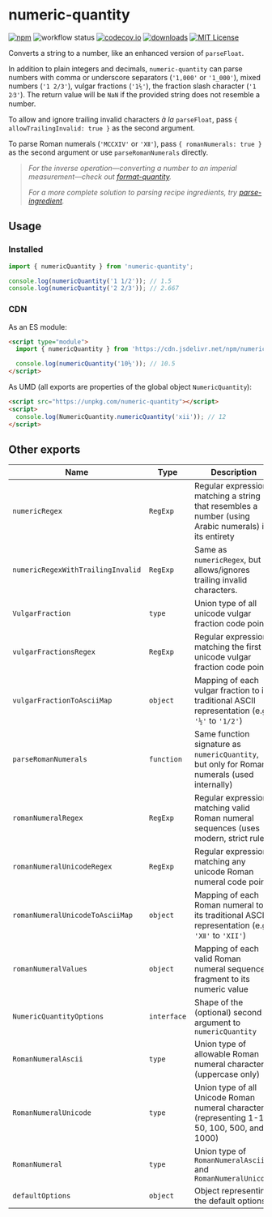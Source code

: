 # numeric-quantity

[![npm][badge-npm]](https://www.npmjs.com/package/numeric-quantity)
![workflow status](https://github.com/jakeboone02/numeric-quantity/actions/workflows/main.yml/badge.svg)
[![codecov.io](https://codecov.io/github/jakeboone02/numeric-quantity/coverage.svg?branch=main)](https://codecov.io/github/jakeboone02/numeric-quantity?branch=main)
[![downloads](https://img.shields.io/npm/dm/numeric-quantity.svg)](http://npm-stat.com/charts.html?package=numeric-quantity&from=2015-08-01)
[![MIT License](https://img.shields.io/npm/l/numeric-quantity.svg)](http://opensource.org/licenses/MIT)

Converts a string to a number, like an enhanced version of `parseFloat`.

In addition to plain integers and decimals, `numeric-quantity` can parse numbers with comma or underscore separators (`'1,000'` or `'1_000'`), mixed numbers (`'1 2/3'`), vulgar fractions (`'1⅖'`), the fraction slash character (`'1 2⁄3'`). The return value will be `NaN` if the provided string does not resemble a number.

To allow and ignore trailing invalid characters _à la_ `parseFloat`, pass `{ allowTrailingInvalid: true }` as the second argument.

To parse Roman numerals (`'MCCXIV'` or `'Ⅻ'`), pass `{ romanNumerals: true }` as the second argument or use `parseRomanNumerals` directly.

> _For the inverse operation—converting a number to an imperial measurement—check out [format-quantity](https://www.npmjs.com/package/format-quantity)._
>
> _For a more complete solution to parsing recipe ingredients, try [parse-ingredient](https://www.npmjs.com/package/parse-ingredient)._

## Usage

### Installed

```js
import { numericQuantity } from 'numeric-quantity';

console.log(numericQuantity('1 1/2')); // 1.5
console.log(numericQuantity('2 2/3')); // 2.667
```

### CDN

As an ES module:

```html
<script type="module">
  import { numericQuantity } from 'https://cdn.jsdelivr.net/npm/numeric-quantity/+esm';

  console.log(numericQuantity('10½')); // 10.5
</script>
```

As UMD (all exports are properties of the global object `NumericQuantity`):

```html
<script src="https://unpkg.com/numeric-quantity"></script>
<script>
  console.log(NumericQuantity.numericQuantity('xii')); // 12
</script>
```

## Other exports

| Name                              | Type        | Description                                                                                          |
| --------------------------------- | ----------- | ---------------------------------------------------------------------------------------------------- |
| `numericRegex`                    | `RegExp`    | Regular expression matching a string that resembles a number (using Arabic numerals) in its entirety |
| `numericRegexWithTrailingInvalid` | `RegExp`    | Same as `numericRegex`, but allows/ignores trailing invalid characters.                              |
| `VulgarFraction`                  | `type`      | Union type of all unicode vulgar fraction code points                                                |
| `vulgarFractionsRegex`            | `RegExp`    | Regular expression matching the first unicode vulgar fraction code point                             |
| `vulgarFractionToAsciiMap`        | `object`    | Mapping of each vulgar fraction to its traditional ASCII representation (e.g., `'½'` to `'1/2'`)     |
| `parseRomanNumerals`              | `function`  | Same function signature as `numericQuantity`, but only for Roman numerals (used internally)          |
| `romanNumeralRegex`               | `RegExp`    | Regular expression matching valid Roman numeral sequences (uses modern, strict rules)                |
| `romanNumeralUnicodeRegex`        | `RegExp`    | Regular expression matching any unicode Roman numeral code point                                     |
| `romanNumeralUnicodeToAsciiMap`   | `object`    | Mapping of each Roman numeral to its traditional ASCII representation (e.g., `'Ⅻ'` to `'XII'`)       |
| `romanNumeralValues`              | `object`    | Mapping of each valid Roman numeral sequence fragment to its numeric value                           |
| `NumericQuantityOptions`          | `interface` | Shape of the (optional) second argument to `numericQuantity`                                         |
| `RomanNumeralAscii`               | `type`      | Union type of allowable Roman numeral characters (uppercase only)                                    |
| `RomanNumeralUnicode`             | `type`      | Union type of all Unicode Roman numeral characters (representing 1-12, 50, 100, 500, and 1000)       |
| `RomanNumeral`                    | `type`      | Union type of `RomanNumeralAscii` and `RomanNumeralUnicode`                                          |
| `defaultOptions`                  | `object`    | Object representing the default options                                                              |

[badge-npm]: https://img.shields.io/npm/v/numeric-quantity.svg?cacheSeconds=3600&logo=npm
